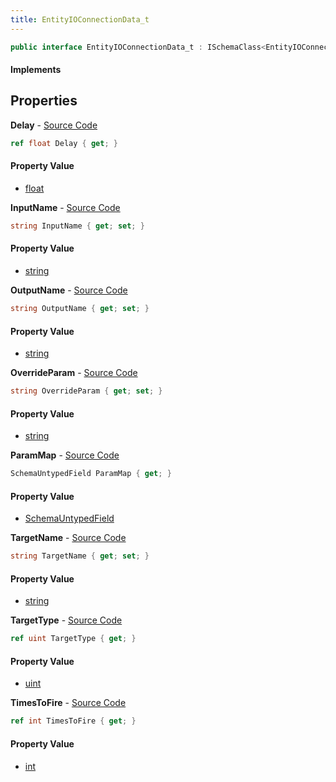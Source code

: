```yaml
---
title: EntityIOConnectionData_t
---
```


```csharp
public interface EntityIOConnectionData_t : ISchemaClass<EntityIOConnectionData_t>, ISchemaField, ISchemaClass, INativeHandle
```

#### Implements

## Properties

**Delay** - [Source Code](https://github.com/swiftly-solution/swiftlys2/blob/main/managed/src/SwiftlyS2.Generated/Schemas/Interfaces/EntityIOConnectionData_t.cs#L26)

```csharp
ref float Delay { get; }
```

#### Property Value

- [float](https://learn.microsoft.com/dotnet/api/system.single)

**InputName** - [Source Code](https://github.com/swiftly-solution/swiftlys2/blob/main/managed/src/SwiftlyS2.Generated/Schemas/Interfaces/EntityIOConnectionData_t.cs#L22)

```csharp
string InputName { get; set; }
```

#### Property Value

- [string](https://learn.microsoft.com/dotnet/api/system.string)

**OutputName** - [Source Code](https://github.com/swiftly-solution/swiftlys2/blob/main/managed/src/SwiftlyS2.Generated/Schemas/Interfaces/EntityIOConnectionData_t.cs#L16)

```csharp
string OutputName { get; set; }
```

#### Property Value

- [string](https://learn.microsoft.com/dotnet/api/system.string)

**OverrideParam** - [Source Code](https://github.com/swiftly-solution/swiftlys2/blob/main/managed/src/SwiftlyS2.Generated/Schemas/Interfaces/EntityIOConnectionData_t.cs#L24)

```csharp
string OverrideParam { get; set; }
```

#### Property Value

- [string](https://learn.microsoft.com/dotnet/api/system.string)

**ParamMap** - [Source Code](https://github.com/swiftly-solution/swiftlys2/blob/main/managed/src/SwiftlyS2.Generated/Schemas/Interfaces/EntityIOConnectionData_t.cs#L31)

```csharp
SchemaUntypedField ParamMap { get; }
```

#### Property Value

- [SchemaUntypedField](/docs/api/shared/schemas/schemauntypedfield)

**TargetName** - [Source Code](https://github.com/swiftly-solution/swiftlys2/blob/main/managed/src/SwiftlyS2.Generated/Schemas/Interfaces/EntityIOConnectionData_t.cs#L20)

```csharp
string TargetName { get; set; }
```

#### Property Value

- [string](https://learn.microsoft.com/dotnet/api/system.string)

**TargetType** - [Source Code](https://github.com/swiftly-solution/swiftlys2/blob/main/managed/src/SwiftlyS2.Generated/Schemas/Interfaces/EntityIOConnectionData_t.cs#L18)

```csharp
ref uint TargetType { get; }
```

#### Property Value

- [uint](https://learn.microsoft.com/dotnet/api/system.uint32)

**TimesToFire** - [Source Code](https://github.com/swiftly-solution/swiftlys2/blob/main/managed/src/SwiftlyS2.Generated/Schemas/Interfaces/EntityIOConnectionData_t.cs#L28)

```csharp
ref int TimesToFire { get; }
```

#### Property Value

- [int](https://learn.microsoft.com/dotnet/api/system.int32)


